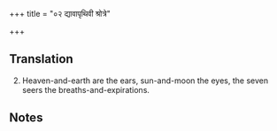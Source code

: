 +++
title = "०२ द्यावापृथिवी श्रोत्रे"

+++
## Translation
2. Heaven-and-earth are the ears, sun-and-moon the eyes, the seven  
seers the breaths-and-expirations.

## Notes

